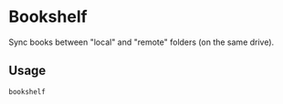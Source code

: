 # Bookshelf

Sync books between "local" and "remote" folders (on the same drive).

## Usage

    bookshelf